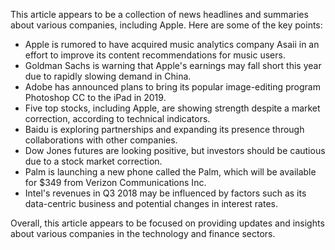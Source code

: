 This article appears to be a collection of news headlines and summaries about various companies, including Apple. Here are some of the key points:

* Apple is rumored to have acquired music analytics company Asaii in an effort to improve its content recommendations for music users.
* Goldman Sachs is warning that Apple's earnings may fall short this year due to rapidly slowing demand in China.
* Adobe has announced plans to bring its popular image-editing program Photoshop CC to the iPad in 2019.
* Five top stocks, including Apple, are showing strength despite a market correction, according to technical indicators.
* Baidu is exploring partnerships and expanding its presence through collaborations with other companies.
* Dow Jones futures are looking positive, but investors should be cautious due to a stock market correction.
* Palm is launching a new phone called the Palm, which will be available for $349 from Verizon Communications Inc.
* Intel's revenues in Q3 2018 may be influenced by factors such as its data-centric business and potential changes in interest rates.

Overall, this article appears to be focused on providing updates and insights about various companies in the technology and finance sectors.